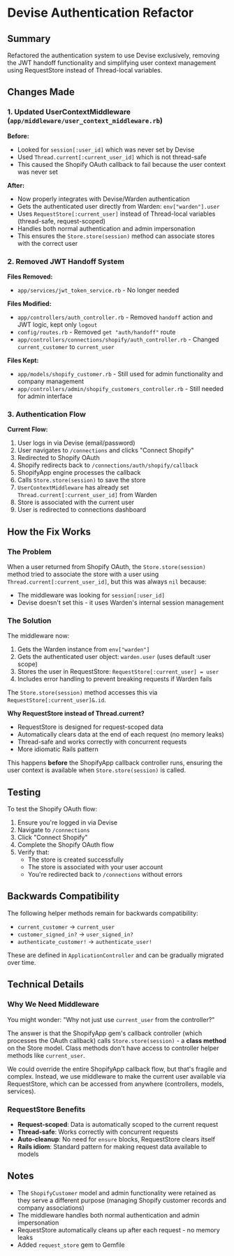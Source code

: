 # Devise Authentication Refactor

## Summary

Refactored the authentication system to use Devise exclusively, removing the JWT handoff functionality and simplifying user context management using RequestStore instead of Thread-local variables.

## Changes Made

### 1. Updated UserContextMiddleware (`app/middleware/user_context_middleware.rb`)

**Before:**

- Looked for `session[:user_id]` which was never set by Devise
- Used `Thread.current[:current_user_id]` which is not thread-safe
- This caused the Shopify OAuth callback to fail because the user context was never set

**After:**

- Now properly integrates with Devise/Warden authentication
- Gets the authenticated user directly from Warden: `env["warden"].user`
- Uses `RequestStore[:current_user]` instead of Thread-local variables (thread-safe, request-scoped)
- Handles both normal authentication and admin impersonation
- This ensures the `Store.store(session)` method can associate stores with the correct user

### 2. Removed JWT Handoff System

**Files Removed:**

- `app/services/jwt_token_service.rb` - No longer needed

**Files Modified:**

- `app/controllers/auth_controller.rb` - Removed `handoff` action and JWT logic, kept only `logout`
- `config/routes.rb` - Removed `get "auth/handoff"` route
- `app/controllers/connections/shopify/auth_controller.rb` - Changed `current_customer` to `current_user`

**Files Kept:**

- `app/models/shopify_customer.rb` - Still used for admin functionality and company management
- `app/controllers/admin/shopify_customers_controller.rb` - Still needed for admin interface

### 3. Authentication Flow

**Current Flow:**

1. User logs in via Devise (email/password)
2. User navigates to `/connections` and clicks "Connect Shopify"
3. Redirected to Shopify OAuth
4. Shopify redirects back to `/connections/auth/shopify/callback`
5. ShopifyApp engine processes the callback
6. Calls `Store.store(session)` to save the store
7. `UserContextMiddleware` has already set `Thread.current[:current_user_id]` from Warden
8. Store is associated with the current user
9. User is redirected to connections dashboard

## How the Fix Works

### The Problem

When a user returned from Shopify OAuth, the `Store.store(session)` method tried to associate the store with a user using `Thread.current[:current_user_id]`, but this was always `nil` because:

- The middleware was looking for `session[:user_id]`
- Devise doesn't set this - it uses Warden's internal session management

### The Solution

The middleware now:

1. Gets the Warden instance from `env["warden"]`
2. Gets the authenticated user object: `warden.user` (uses default :user scope)
3. Stores the user in RequestStore: `RequestStore[:current_user] = user`
4. Includes error handling to prevent breaking requests if Warden fails

The `Store.store(session)` method accesses this via `RequestStore[:current_user]&.id`.

**Why RequestStore instead of Thread.current?**

- RequestStore is designed for request-scoped data
- Automatically clears data at the end of each request (no memory leaks)
- Thread-safe and works correctly with concurrent requests
- More idiomatic Rails pattern

This happens **before** the ShopifyApp callback controller runs, ensuring the user context is available when `Store.store(session)` is called.

## Testing

To test the Shopify OAuth flow:

1. Ensure you're logged in via Devise
2. Navigate to `/connections`
3. Click "Connect Shopify"
4. Complete the Shopify OAuth flow
5. Verify that:
   - The store is created successfully
   - The store is associated with your user account
   - You're redirected back to `/connections` without errors

## Backwards Compatibility

The following helper methods remain for backwards compatibility:

- `current_customer` → `current_user`
- `customer_signed_in?` → `user_signed_in?`
- `authenticate_customer!` → `authenticate_user!`

These are defined in `ApplicationController` and can be gradually migrated over time.

## Technical Details

### Why We Need Middleware

You might wonder: "Why not just use `current_user` from the controller?"

The answer is that the ShopifyApp gem's callback controller (which processes the OAuth callback) calls `Store.store(session)` - a **class method** on the Store model. Class methods don't have access to controller helper methods like `current_user`.

We could override the entire ShopifyApp callback flow, but that's fragile and complex. Instead, we use middleware to make the current user available via RequestStore, which can be accessed from anywhere (controllers, models, services).

### RequestStore Benefits

- **Request-scoped**: Data is automatically scoped to the current request
- **Thread-safe**: Works correctly with concurrent requests
- **Auto-cleanup**: No need for `ensure` blocks, RequestStore clears itself
- **Rails idiom**: Standard pattern for making request data available to models

## Notes

- The `ShopifyCustomer` model and admin functionality were retained as they serve a different purpose (managing Shopify customer records and company associations)
- The middleware handles both normal authentication and admin impersonation
- RequestStore automatically cleans up after each request - no memory leaks
- Added `request_store` gem to Gemfile
